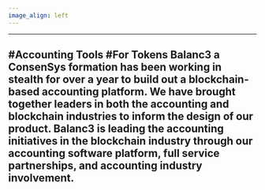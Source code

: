 ```yaml
---
image_align: left
---
```


---
#Accounting Tools
#For Tokens
Balanc3  a ConsenSys formation has been working in stealth for over a year to build out a blockchain-based accounting platform. We have brought together leaders in both the accounting and blockchain industries to inform the design of our product. Balanc3 is leading the accounting initiatives in the blockchain industry through our accounting software platform, full service partnerships, and accounting industry involvement.
---
